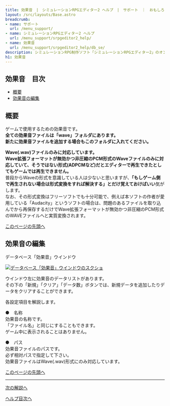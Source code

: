 ```yaml
---
title: 効果音　|　シミュレーションRPGエディター2 ヘルプ　|　サポート　｜　おもしろゲーム神殿
layout: /src/layouts/Base.astro
breadcrumb:
- name: サポート
  url: /menu_support/
- name: シミュレーションRPGエディター2 ヘルプ
  url: /menu_support/srpgeditor2_help/
- name: 効果音
  url: /menu_support/srpgeditor2_help/db_se/
description: シミュレーションRPG制作ソフト「シミュレーションRPGエディター2」のオンラインヘルプ。「効果音」。
h1: 効果音
---
```


<a name="TOP"></a>

## 効果音　目次

- [概要](#ABOUT)
- [効果音の編集](#EDIT)


<a name="ABOUT"></a>

## 概要

ゲームで使用するための効果音です。  
**全ての効果音ファイルは「wave」フォルダにあります。**  
**新たに効果音ファイルを追加する場合もこのフォルダに入れてください。**  


**Wave(.wav)ファイルのみに対応しています。**  
**Wave拡張フォーマットが無効かつ非圧縮のPCM形式のWaveファイルのみに対応していて、そうではない形式(ADPCMなど)だとエディターで再生できたとしてもゲームでは再生できません。**  
普段からWaveの形式を意識している人は少ないと思いますが、**「もしゲーム側で再生されない場合は形式変換をすれば解決する」とだけ覚えておけばいい**気がします。  
なお、その形式変換はフリーソフトでも十分可能で、例えば本ソフトの作者が愛用している「Audacity」というソフトの場合は、問題のあるファイルを取り込んでから再保存するだけでWave拡張フォーマットが無効かつ非圧縮のPCM形式のWAVEファイルへと実質変換されます。 


[このページの先頭へ](#TOP)

<a name="EDIT"></a>

## 効果音の編集

データベース「効果音」ウインドウ

[![データベース「効果音」ウインドウのスクショ](/menu_support/srpgeditor2_help/db_se/se.jpg)](/menu_support/srpgeditor2_help/db_se/se.jpg)

ウインドウ左に効果音のデータリストがあります。  
その下の「新規」「クリア」「データ数」ボタンでは、新規データを追加したりデータをクリアすることができます。  

各設定項目を解説します。  

●　名称  
効果音の名称です。  
「ファイル名」と同じにすることもできます。  
ゲーム中に表示されることはありません。  

●　パス  
効果音ファイルのパスです。  
必ず相対パスで指定して下さい。  
効果音ファイルはWave(.wav)形式にのみ対応しています。

[このページの先頭へ](#TOP)

---

  

[次の解説へ](../db_bgm/)

[ヘルプ目次へ](../)